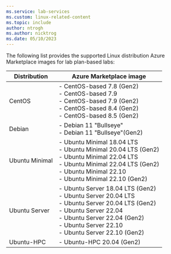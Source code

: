 ```yaml
---
ms.service: lab-services
ms.custom: linux-related-content
ms.topic: include
author: ntrogh
ms.author: nicktrog
ms.date: 05/10/2023
---
```


The following list provides the supported Linux distribution Azure Marketplace images for lab plan-based labs:

| Distribution | Azure Marketplace image | 
| -------------- | ----------------------- | 
| CentOS         | - CentOS-based 7.8 (Gen2)<br/>- CentOS-based 7.9<br/>- CentOS-based 7.9 (Gen2)<br/>- CentOS-based 8.4 (Gen2)<br/>- CentOS-based 8.5 (Gen2) |
| Debian         | - Debian 11 "Bullseye"<br/>- Debian 11 "Bullseye"(Gen2) |
| Ubuntu Minimal | - Ubuntu Minimal 18.04 LTS<br/>- Ubuntu Minimal 20.04 LTS (Gen2)<br/>- Ubuntu Minimal 22.04 LTS<br/>- Ubuntu Minimal 22.04 LTS (Gen2)<br/>- Ubuntu Minimal 22.10<br/>- Ubuntu Minimal 22.10 (Gen2) |
| Ubuntu Server  | - Ubuntu Server 18.04 LTS (Gen2)<br/>- Ubuntu Server 20.04 LTS<br/>- Ubuntu Server 20.04 LTS (Gen2)<br/>- Ubuntu Server 22.04<br/>- Ubuntu Server 22.04 (Gen2)<br/>- Ubuntu Server 22.10<br/>- Ubuntu Server 22.10 (Gen2) |
| Ubuntu-HPC     | - Ubuntu-HPC 20.04 (Gen2) |
